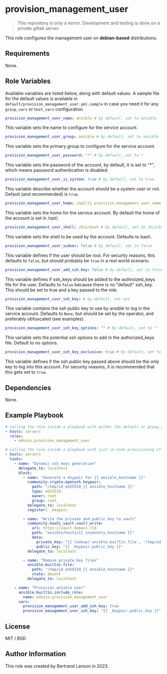 provision_management_user
=========
> This repository is only a mirror. Development and testing is done on a private gitlab server.

This role configures the management user on **debian-based** distributions.

Requirements
------------

None.

Role Variables
--------------
Available variables are listed below, along with default values. A sample file for the default values is available in `default/provision_management_user.yml.sample` in case you need it for any `group_vars` or `host_vars` configuration.

```yaml
provision_management_user_name: ansible # by default, set to ansible
```
This variable sets the name to configure for the service account.

```yaml
provision_management_user_group: ansible # by default, set to ansible
```
This variable sets the primary group to configure for the service account.

```yaml
provision_management_user_password: "*" # by default, set to *
```
This variable sets the password of the account, by default, it is set to "*", which means password authentication is disabled.

```yaml
provision_management_user_is_system: true # by default, set to true
```
This variable describe whether the account should be a system user or not. Default (and recommended) is `true`.

```yaml
provision_management_user_home: /opt/{{ provision_management_user_name }} # by default, set to /opt/{{ provision_management_user_name }}
```
This variable sets the home for the service account. By default the home of the account is set in /opt/.

```yaml
provision_management_user_shell: /bin/bash # by default, set to /bin/bash
```
This variable sets the shell to be used by the account. Defaults to bash.

```yaml
provision_management_user_sudoer: false # by default, set to false
```
This variable defines if the user should be root. For security reasons, this defaults to `false`, but should probably be `true` in a real world scenario.

```yaml
provision_management_user_add_ssh_key: false # by default, set to false
```
This variable defines if ssh_keys should be added to the authroized_keys file for the user. Defaults to `false` because there is no "default" ssh_key. This should be set to true and a key passed to the role.

```yaml
provision_management_user_ssh_key: # by default, not set
```
This variable contains the ssh public key to use by ansible to log in the service account. Defaults to `None`, but should be set by the operator, and preferably obfuscated (see examples).

```yaml
provision_management_user_ssh_key_options: "" # by default, set to ""
```
This variable sets the potential ssh options to add in the authorized_keys file. Default to no options.

```yaml
provision_management_user_ssh_key_exclusive: true # by default, set to true
```
This variable defines if the ssh public key passed above should be the only key to log into this account. For security reasons, it is recommended that this gets set to `true`.

Dependencies
------------

None.

Example Playbook
----------------

```yaml
# calling the role inside a playbook with either the default or group_vars/host_vars
- hosts: servers
  roles:
    - ednxzu.provision_management_user
```

```yaml
# calling the role inside a playbook with just-in-time provisioning of the ssh public key, and vault storage
- hosts: servers
  tasks:
    - name: "Dynamic ssh keys generation"
      delegate_to: localhost
      block:
        - name: "Generate a keypair for {{ ansible_hostname }}"
          community.crypto.openssh_keypair:
            path: "/tmp/id_ed25519_{{ ansible_hostname }}"
            type: ed25519
            owner: root
            group: root
          delegate_to: localhost
          register: _keypair

        - name: "Write the private and public key to vault"
          community.hashi_vault.vault_write:
            url: https://vault.domain.tld
            path: "ansible/hosts/{{ inventory_hostname }}"
            data:
              private_key: "{{ lookup('ansible.builtin.file', '/tmp/id_ed25519_' ~ ansible_hostname ) }}\n"
              public_key: "{{ _keypair.public_key }}"
          delegate_to: localhost

        - name: "Remove private_key files"
          ansible.builtin.file:
            path: "/tmp/id_ed25519_{{ ansible_hostname }}"
            state: absent
          delegate_to: localhost

    - name: "Provision ansible user"
      ansible.builtin.include_role:
        name: ednxzu.provision_management_user
      vars:
        provision_management_user_add_ssh_key: true
        provision_management_user_ssh_key: "{{ _keypair.public_key }}"
```

License
-------

MIT / BSD

Author Information
------------------

This role was created by Bertrand Lanson in 2023.
